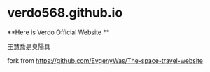 ﻿# verdo568.github.io

**Here is Verdo Official Website **

王慧喬是臭陽具

fork from https://github.com/EvgenyWas/The-space-travel-website
